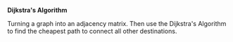 **Dijkstra's Algorithm**

Turning a graph into an adjacency matrix.
Then use the Dijkstra's Algorithm to find the cheapest path to connect all other destinations.